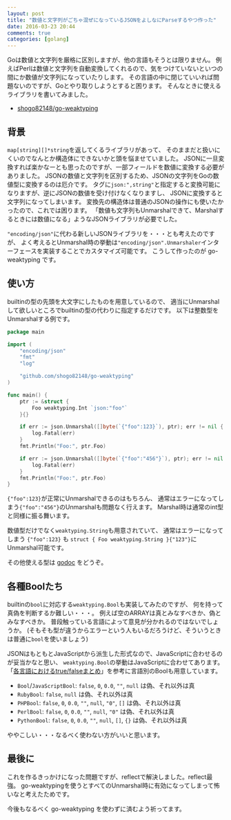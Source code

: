 ```yaml
---
layout: post
title: "数値と文字列がごちゃ混ぜになっているJSONをよしなにParseするやつ作った"
date: 2016-03-23 20:44
comments: true
categories: [golang]
---
```


Goは数値と文字列を厳格に区別しますが、他の言語もそうとは限りません。
例えばPerlは数値と文字列を自動変換してくれるので、気をつけていないといつの間にか数値が文字列になっていたりします。
その言語の中に閉じていいれば問題ないのですが、Goとやり取りしようとすると困ります。
そんなときに使えるライブラリを書いてみました。

- [shogo82148/go-weaktyping](https://github.com/shogo82148/go-weaktyping)

<!-- More -->

## 背景

`map[string][]*string`を返してくるライブラリがあって、
そのままだと扱いにくいのでなんとか構造体にできないかと頭を悩ませていました。
JSONに一旦変換すれば楽かなーとも思ったのですが、一部フィールドを数値に変換する必要がありました。
JSONの数値と文字列を区別するため、JSONの文字列をGoの数値型に変換するのは厄介です。
タグに`json:",string"`と指定すると変換可能になりますが、逆にJSONの数値を受け付けなくなりますし、
JSONに変換すると文字列になってしまいます。
変換先の構造体は普通のJSONの操作にも使いたかったので、これでは困ります。
「数値も文字列もUnmarshalできて、Marshalするときには数値になる」ようなJSONライブラリが必要でした。

`"encoding/json"`に代わる新しいJSONライブラリを・・・とも考えたのですが、
よく考えるとUnmarshal時の挙動は`"encoding/json".Unmarshaler`インターフェースを実装することでカスタマイズ可能です。
こうして作ったのが go-weaktyping です。

## 使い方

builtinの型の先頭を大文字にしたものを用意しているので、
適当にUnmarshalして欲しいところでbuiltinの型の代わりに指定するだけです。
以下は整数型をUnmarshalする例です。

``` go
package main

import (
	"encoding/json"
	"fmt"
	"log"

	"github.com/shogo82148/go-weaktyping"
)

func main() {
	ptr := &struct {
		Foo weaktyping.Int `json:"foo"`
	}{}

	if err := json.Unmarshal([]byte(`{"foo":123}`), ptr); err != nil {
		log.Fatal(err)
	}
	fmt.Println("Foo:", ptr.Foo)

	if err := json.Unmarshal([]byte(`{"foo":"456"}`), ptr); err != nil {
		log.Fatal(err)
	}
	fmt.Println("Foo:", ptr.Foo)
}
```

`{"foo":123}`が正常にUnmarshalできるのはもちろん、
通常はエラーになってしまう`{"foo":"456"}`のUnmarshalも問題なく行えます。
Marshal時は通常のint型と同様に振る舞います。

数値型だけでなく`weaktyping.String`も用意されていて、
通常はエラーになってしまう `{"foo":123}` も `struct { Foo weaktyping.String }{"123"}`にUnmarshal可能です。

その他使える型は [godoc](https://godoc.org/github.com/shogo82148/go-weaktyping) をどうぞ。


## 各種Boolたち

builtinの`bool`に対応する`weaktyping.Bool`も実装してみたのですが、
何を持って真偽を判断するか難しい・・・。
例えば空のARRAYは真とみなすべきか、偽とみなすべきか。
普段触っている言語によって意見が分かれるのではないでしょうか。
(そもそも型が違うからエラーという人もいるだろうけど、そういうときは普通に`bool`を使いましょう)

JSONはもともとJavaScriptから派生した形式なので、JavaScriptに合わせるのが妥当かなと思い、
`weaktyping.Bool`の挙動はJavaScriptに合わせてあります。
「[各言語におけるtrue/falseまとめ](http://blog.mirakui.com/entry/20090604/truefalse)」を参考に言語別のBoolも用意しています。

- `Bool`/`JavaScriptBool`: `false`, `0`, `0.0`, `""`, `null` は偽、それ以外は真
- `RubyBool`: `false`, `null` は偽、それ以外は真
- `PHPBool`: `false`, `0`, `0.0`, `""`, `null`, `"0"`, `[]` は偽、それ以外は真
- `PerlBool`: `false`, `0`, `0.0`, `""`, `null`, `"0"` は偽、それ以外は真
- `PythonBool`: `false`, `0`, `0.0`, `""`, `null`, `[]`, `{}` は偽、それ以外は真

ややこしい・・・なるべく使わない方がいいと思います。


## 最後に

これを作るきっかけになった問題ですが、reflectで解決しました。reflect最強。
go-weaktypingを使うとすべてのUnmarshal時に有効になってしまって怖いなと考えたためです。

今後もなるべく go-weaktyping を使わずに済むよう祈ってます。
